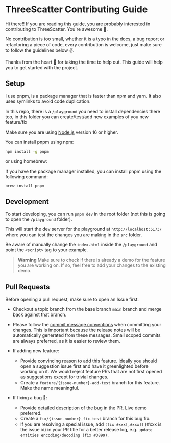 # ThreeScatter Contributing Guide

Hi there!! If you are reading this guide, you are probably interested in contributing to ThreeScatter. You're awesome 🤩.

No contribution is too small, whether it is a typo in the docs, a bug report or refactoring a piece of code, every contribution is welcome, just make sure to follow the guidelines below ✌️.

Thanks from the heart 💚 for taking the time to help out. This guide will help you to get started with the project.


## Setup

I use pnpm, is a package manager that is faster than npm and yarn. It also uses symlinks to avoid code duplication.

In this repo, there is a `/playground` you need to install dependencies there too, in this folder you can create/test/add new examples of you new feature/fix

Make sure you are using [Node.js](https://nodejs.org/en/) version 16 or higher.

You can install pnpm using npm:

```bash
npm install -g pnpm
```

or using homebrew:

If you have the package manager installed, you can install pnpm using the following command:

```
brew install pnpm
```

## Development

To start developing, you can run `pnpm dev` in the root folder (not this is going to open the `/playground` folder).

This will start the dev server for the playground at `http://localhost:5173/` where you can test the changes you are making in the `src` folder.

Be aware of manually change the `index.html` inside the `/playground` and point the `<script>` tag to your example.

> **Warning**
> Make sure to check if there is already a demo for the feature you are working on. If so, feel free to add your changes to the existing demo.

## Pull Requests

Before opening a pull request, make sure to open an Issue first.

- Checkout a topic branch from the base branch `main` branch and merge back against that branch.
- Please follow the [commit message conventions](https://www.conventionalcommits.org/en/v1.0.0-beta.4/) when committing your changes. This is important because the release notes will be automatically generated from these messages. Small scoped commits are always preferred, as it is easier to review them.
- If adding new feature:
  - Provide convincing reason to add this feature. Ideally you should open a suggestion issue first and have it greenlighted before working on it. We would reject feature PRs that are not first opened as suggestions except for trivial changes.
  - Create a `feature/{issue-number}-add-test` branch for this feature. Make the name meaningful.
- If fixing a bug 🐛:

  - Provide detailed description of the bug in the PR. Live demo preferred.
  - Create a `fix/{issue-number}-fix-test` branch for this bug fix.
  - If you are resolving a special issue, add `(fix #xxx[,#xxx])` (#xxx is the issue id) in your PR title for a better release log, e.g. `update entities encoding/decoding (fix #3899)`.

